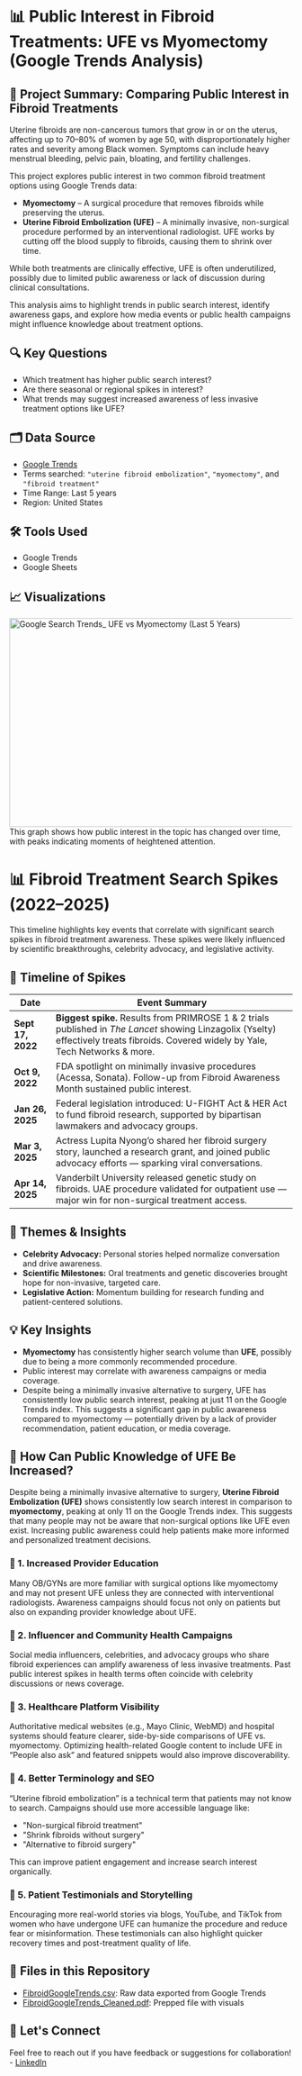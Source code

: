 # 📊 Public Interest in Fibroid Treatments: UFE vs Myomectomy (Google Trends Analysis)

## 🧠 Project Summary: Comparing Public Interest in Fibroid Treatments

Uterine fibroids are non-cancerous tumors that grow in or on the uterus, affecting up to 70–80% of women by age 50, with disproportionately higher rates and severity among Black women. Symptoms can include heavy menstrual bleeding, pelvic pain, bloating, and fertility challenges.

This project explores public interest in two common fibroid treatment options using Google Trends data:

- **Myomectomy** – A surgical procedure that removes fibroids while preserving the uterus.
- **Uterine Fibroid Embolization (UFE)** – A minimally invasive, non-surgical procedure performed by an interventional radiologist. UFE works by cutting off the blood supply to fibroids, causing them to shrink over time.

While both treatments are clinically effective, UFE is often underutilized, possibly due to limited public awareness or lack of discussion during clinical consultations.

This analysis aims to highlight trends in public search interest, identify awareness gaps, and explore how media events or public health campaigns might influence knowledge about treatment options.

## 🔍 Key Questions
- Which treatment has higher public search interest?
- Are there seasonal or regional spikes in interest?
- What trends may suggest increased awareness of less invasive treatment options like UFE?

## 🗂️ Data Source
- [Google Trends](https://trends.google.com/)
- Terms searched: `"uterine fibroid embolization"`, `"myomectomy"`, and `"fibroid treatment"`
- Time Range: Last 5 years
- Region: United States

## 🛠️ Tools Used
- Google Trends
- Google Sheets

## 📈 Visualizations

<img width="600" height="371" alt="Google Search Trends_ UFE vs Myomectomy (Last 5 Years)" src="https://github.com/user-attachments/assets/75b8680e-4c18-45a8-b944-60aac26f47d6" />
This graph shows how public interest in the topic has changed over time, with peaks indicating moments of heightened attention.


# 📊 Fibroid Treatment Search Spikes (2022–2025)

This timeline highlights key events that correlate with significant search spikes in fibroid treatment awareness. These spikes were likely influenced by scientific breakthroughs, celebrity advocacy, and legislative activity.

## 🔹 Timeline of Spikes

| **Date**        | **Event Summary**                                                                 |
|------------------|-----------------------------------------------------------------------------------|
| **Sept 17, 2022** | **Biggest spike.** Results from PRIMROSE 1 & 2 trials published in *The Lancet* showing Linzagolix (Yselty) effectively treats fibroids. Covered widely by Yale, Tech Networks & more. |
| **Oct 9, 2022**  | FDA spotlight on minimally invasive procedures (Acessa, Sonata). Follow-up from Fibroid Awareness Month sustained public interest. |
| **Jan 26, 2025** | Federal legislation introduced: U-FIGHT Act & HER Act to fund fibroid research, supported by bipartisan lawmakers and advocacy groups. |
| **Mar 3, 2025**  | Actress Lupita Nyong’o shared her fibroid surgery story, launched a research grant, and joined public advocacy efforts — sparking viral conversations. |
| **Apr 14, 2025** | Vanderbilt University released genetic study on fibroids. UAE procedure validated for outpatient use — major win for non-surgical treatment access. |

## 🌟 Themes & Insights
- **Celebrity Advocacy:** Personal stories helped normalize conversation and drive awareness.
- **Scientific Milestones:** Oral treatments and genetic discoveries brought hope for non-invasive, targeted care.
- **Legislative Action:** Momentum building for research funding and patient-centered solutions.

  

## 💡 Key Insights
- **Myomectomy** has consistently higher search volume than **UFE**, possibly due to being a more commonly recommended procedure.
- Public interest may correlate with awareness campaigns or media coverage.
- Despite being a minimally invasive alternative to surgery, UFE has consistently low public search interest, peaking at just 11 on the Google Trends index. This suggests a significant gap in public awareness compared to myomectomy — potentially driven by a lack of provider recommendation, patient education, or media coverage.

## 📣 How Can Public Knowledge of UFE Be Increased?

Despite being a minimally invasive alternative to surgery, **Uterine Fibroid Embolization (UFE)** shows consistently low search interest in comparison to **myomectomy**, peaking at only 11 on the Google Trends index. This suggests that many people may not be aware that non-surgical options like UFE even exist. Increasing public awareness could help patients make more informed and personalized treatment decisions.

### 🔹 1. Increased Provider Education
Many OB/GYNs are more familiar with surgical options like myomectomy and may not present UFE unless they are connected with interventional radiologists. Awareness campaigns should focus not only on patients but also on expanding provider knowledge about UFE.

### 🔹 2. Influencer and Community Health Campaigns
Social media influencers, celebrities, and advocacy groups who share fibroid experiences can amplify awareness of less invasive treatments. Past public interest spikes in health terms often coincide with celebrity discussions or news coverage.

### 🔹 3. Healthcare Platform Visibility
Authoritative medical websites (e.g., Mayo Clinic, WebMD) and hospital systems should feature clearer, side-by-side comparisons of UFE vs. myomectomy. Optimizing health-related Google content to include UFE in “People also ask” and featured snippets would also improve discoverability.

### 🔹 4. Better Terminology and SEO
“Uterine fibroid embolization” is a technical term that patients may not know to search. Campaigns should use more accessible language like:
- "Non-surgical fibroid treatment"
- "Shrink fibroids without surgery"
- "Alternative to fibroid surgery"

This can improve patient engagement and increase search interest organically.

### 🔹 5. Patient Testimonials and Storytelling
Encouraging more real-world stories via blogs, YouTube, and TikTok from women who have undergone UFE can humanize the procedure and reduce fear or misinformation. These testimonials can also highlight quicker recovery times and post-treatment quality of life.
  

## 📎 Files in this Repository
- [FibroidGoogleTrends.csv](https://github.com/user-attachments/files/21519558/FibroidGoogleTrends.csv): Raw data exported from Google Trends
- [FibroidGoogleTrends_Cleaned.pdf](https://github.com/user-attachments/files/21520393/FibroidGoogleTrends_Cleaned.pdf): Prepped file with visuals

## 🤝 Let's Connect      
Feel free to reach out if you have feedback or suggestions for collaboration! - [LinkedIn](linkedin.com/in/sophia-s-945229121)


